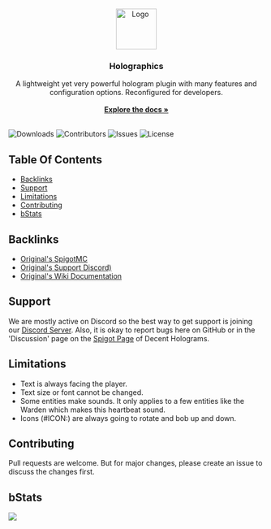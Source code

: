<br/>
<p align="center">
  <a href="https://github.com/Network-Name/holographics">
    <img src="https://i.imgur.com/pJNdlAN.png" alt="Logo" width="80" height="80">
  </a>

  <h3 align="center">Holographics</h3>

  <p align="center">
    A lightweight yet very powerful hologram plugin with many features and configuration options. Reconfigured for developers.
    <br/>
    <br/>
    <a href="https://github.com/Network-Name/holographics"><strong>Explore the docs »</strong></a>
    <br/>
    <br/>
  </p>
</p>

![Downloads](https://img.shields.io/github/downloads/Network-Name/holographics/total) ![Contributors](https://img.shields.io/github/contributors/Network-Name/holographics?color=dark-green) ![Issues](https://img.shields.io/github/issues/Network-Name/holographics) ![License](https://img.shields.io/github/license/Network-Name/holographics) 

## Table Of Contents
* [Backlinks](#backlinks)
* [Support](#support)
* [Limitations](#limitations)
* [Contributing](#contributing)
* [bStats](#bStats)

## Backlinks
- [Original's SpigotMC](https://www.spigotmc.org/resources/96927/)
- [Original's Support Discord)](https://discord.decentsoftware.eu/)
- [Original's Wiki Documentation](https://wiki.decentholograms.eu/)

## Support
We are mostly active on Discord so the best way to get support is joining our [Discord Server](https://discord.decentsoftware.eu). Also, it is okay to report bugs here on GitHub or in the 'Discussion' page on the [Spigot Page](https://decentholograms.eu) of Decent Holograms.

## Limitations
- Text is always facing the player.
- Text size or font cannot be changed.
- Some entities make sounds. It only applies to a few entities like the Warden which makes this heartbeat sound.
- Icons (#ICON:) are always going to rotate and bob up and down.

## Contributing
Pull requests are welcome. But for major changes, please create an issue to discuss the changes first.

## bStats
[![](https://bstats.org/signatures/bukkit/DecentHolograms.svg)](https://bstats.org/plugin/bukkit/DecentHolograms)
